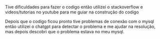 Tive dificuldades para fazer o codigo então utilizei o stackoverflow e videos/tutorias no youtube para me guiar na construção do codigo

Depois que o codigo ficou pronto tive problemas de conexão com o mysql então utilizei o chatgpt para detectar o problema e me ajudar na resolução, mas depois descobri que o problema estava no meu mysql.
